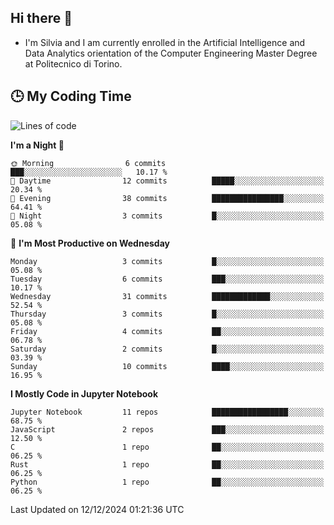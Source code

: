 ## Hi there 👋

- I'm Silvia and I am currently enrolled in the Artificial Intelligence and Data Analytics orientation of the Computer Engineering Master Degree at Politecnico di Torino.


<!-- <p align="center">
   <img style="height:170px;display:inline-block"  src="http://github-profile-summary-cards.vercel.app/api/cards/profile-details?username=silviapolizzi&theme=github_dark" />
   <img style="height:170px;display:inline-block"  src="http://github-profile-summary-cards.vercel.app/api/cards/most-commit-language?username=silviapolizzi&theme=github_dark&exclude=" /> 
</p> -->


## :clock3: My Coding Time 

<!--START_SECTION:waka-->
![Lines of code](https://img.shields.io/badge/From%20Hello%20World%20I%27ve%20Written-89.5%20thousand%20lines%20of%20code-blue)

**I'm a Night 🦉** 

```text
🌞 Morning                6 commits           ███░░░░░░░░░░░░░░░░░░░░░░   10.17 % 
🌆 Daytime                12 commits          █████░░░░░░░░░░░░░░░░░░░░   20.34 % 
🌃 Evening                38 commits          ████████████████░░░░░░░░░   64.41 % 
🌙 Night                  3 commits           █░░░░░░░░░░░░░░░░░░░░░░░░   05.08 % 
```
📅 **I'm Most Productive on Wednesday** 

```text
Monday                   3 commits           █░░░░░░░░░░░░░░░░░░░░░░░░   05.08 % 
Tuesday                  6 commits           ███░░░░░░░░░░░░░░░░░░░░░░   10.17 % 
Wednesday                31 commits          █████████████░░░░░░░░░░░░   52.54 % 
Thursday                 3 commits           █░░░░░░░░░░░░░░░░░░░░░░░░   05.08 % 
Friday                   4 commits           ██░░░░░░░░░░░░░░░░░░░░░░░   06.78 % 
Saturday                 2 commits           █░░░░░░░░░░░░░░░░░░░░░░░░   03.39 % 
Sunday                   10 commits          ████░░░░░░░░░░░░░░░░░░░░░   16.95 % 
```


**I Mostly Code in Jupyter Notebook** 

```text
Jupyter Notebook         11 repos            █████████████████░░░░░░░░   68.75 % 
JavaScript               2 repos             ███░░░░░░░░░░░░░░░░░░░░░░   12.50 % 
C                        1 repo              ██░░░░░░░░░░░░░░░░░░░░░░░   06.25 % 
Rust                     1 repo              ██░░░░░░░░░░░░░░░░░░░░░░░   06.25 % 
Python                   1 repo              ██░░░░░░░░░░░░░░░░░░░░░░░   06.25 % 
```




 Last Updated on 12/12/2024 01:21:36 UTC
<!--END_SECTION:waka-->
